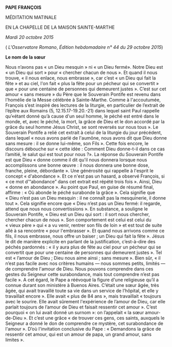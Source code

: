 **PAPE FRANÇOIS**

MÉDITATION MATINALE

EN LA CHAPELLE DE LA MAISON SAINTE-MARTHE

*Mardi 20 octobre 2015*

( *L'Osservatore Romano*, *Édition hebdomadaire n° 44 du 29 octobre 2015*)

**Le nom de la sœur**

Nous n’avons pas « un Dieu mesquin » ni « un Dieu fermé». Notre Dieu est « un Dieu qui sort » pour « chercher chacun de nous ». Et quand il nous trouve, « il nous enlace, nous embrasse », car c’est « un Dieu qui fait la fête » et au ciel, l'on fait « plus la fête pour un pécheur qui se convertit » que « pour une centaine de personnes qui demeurent justes ». C’est sur cet amour « sans mesure » du Père que le Souverain Pontife est revenu dans l'homélie de la Messe célébrée à Sainte-Marthe. Comme à l'accoutumée, François s’est inspiré des lectures de la liturgie, en particulier de l’extrait de l’épître aux Romains (5, 12.15.17-19.20.-21) dans lequel saint Paul rappelle qu’«étant donné qu’à cause d'un seul homme, le péché est entré dans le monde, et, avec le péché, la mort, la grâce de Dieu et le don accordé par la grâce du seul homme Jésus Christ, se sont reversés sur nous tous ». Le Souverain Pontife a relié cet extrait à celui de la liturgie du jour précédent, dans lequel « nous avons parlé de l'aumône, nous avons dit que Dieu donne sans mesure : il se donne lui-même, son Fils ». Cette fois encore, le discours débouche sur « cette idée : Comment Dieu donne-t-il dans ce cas l’amitié, le salut qui est tout pour nous ?». La réponse du Souverain Pontife est que Dieu « donne comme il dit qu'il nous donnera lorsque nous accomplissons une bonne œuvre : il nous donnera une bonne dose, franche, pleine, débordante ». Une générosité qui rappelle à l'esprit le concept « d'abondance ». Et ce n'est pas un hasard, a observé François, si « ce mot d’“abondance” dans cet extrait est répété trois fois ». Ainsi, Dieu « donne en abondance ». Au point que Paul, en guise de résumé final, affirme : « Où abonde le péché surabonde la grâce ». Cela signifie que « Dieu n’est pas un Dieu mesquin : il ne connaît pas la mesquinerie, il donne tout ». Cela signifie encore que « Dieu n’est pas un Dieu fermé: il regarde, attend que nous nous convertissions ». En substance, a souligne le Souverain Pontife, « Dieu est un Dieu qui sort : il sort nous chercher, chercher chacun de nous ». Son comportement est celui est celui du « vieux père » qui « a vu venir, rentrer son fils de loin » et est tout de suite allé à sa rencontre « pour l'embrasser ». Et quand nous arrivons comme ce fils, il nous embrasse, nous offre un baiser ; un Dieu qui fait la fête ». Jésus le dit de manière explicite en parlant de la justification, c’est-à-dire des péchés pardonnés : « il y aura plus de fête au ciel pour un pécheur qui se convertit que pour une centaine de personnes qui demeurent justes ». Tel est « l’amour de Dieu ; Dieu nous aime ainsi ; sans mesure ». Bien sûr, « il n’est pas facile avec nos critères humains — nous sommes petits, limités — de comprendre l'amour de Dieu. Nous pouvons comprendre dans ces gestes du Seigneur cette surabondance, mais tout comprendre n’est pas facile ». A cet égard, le Pape a réévoqué la figure d'une religieuse qu’il a connue durant son ministère à Buenos Aires. C’était une sœur âgée, très âgée, qui avait travaillé toute sa vie dans un service de l’hôpital, et elle y travaillait encore ». Elle avait « plus de 84 ans », mais travaillait « toujours avec le sourire. Elle avait sûrement l'expérience de l’amour de Dieu, car elle parlait toujours de l’amour de Dieu et faisait ressentir cet amour ». C’est pourquoi « on lui avait donné un surnom »: on l’appelait « la sœur amour-de-Dieu ». Et c’est une grâce « de trouver ces gens, ces saints, auxquels le Seigneur a donné le don de comprendre ce mystère, cet surabondance de l'amour ». D’où l'invitation conclusive du Pape : « Demandons la grâce de ressentir cet amour, qui est un amour de papa, un grand amour, sans limites ».